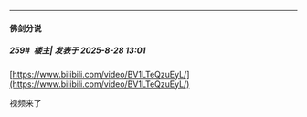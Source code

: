 ﻿
*****

####  佛剑分说  
##### 259#         楼主| 发表于 2025-8-28 13:01

[https://www.bilibili.com/video/BV1LTeQzuEyL/](https://www.bilibili.com/video/BV1LTeQzuEyL/)

视频来了

